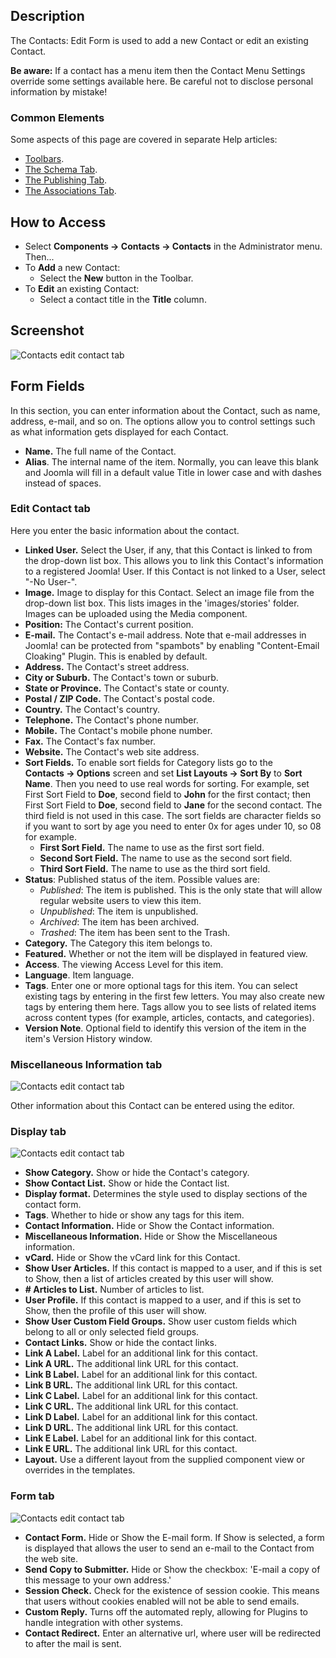 <!-- Filename: Help4.x:Contacts:_New_or_Edit / Display title: Contacts: Edit -->

## Description

The Contacts: Edit Form is used to add a new Contact or edit an existing Contact.

**Be aware:** If a contact has a menu item then the Contact Menu
Settings override some settings available here. Be careful not to
disclose personal information by mistake!

### Common Elements

Some aspects of this page are covered in separate Help
articles:

* [Toolbars](jdocmanual?article=help/common-elements/toolbars).
* [The Schema Tab](jdocmanual?article=help/common-elements/edit-schema).
* [The Publishing Tab](jdocmanual?article=help/common-elements/edit-publishing).
* [The Associations Tab](jdocmanual?article=help/common-elements/edit-associations).

## How to Access

- Select **Components → Contacts → Contacts** in the Administrator menu. Then...
- To **Add** a new Contact:
  - Select the **New** button in the Toolbar.
- To **Edit** an existing Contact:
  - Select a contact title in the **Title** column.

## Screenshot

![Contacts edit contact tab](../../../en/images/contacts/contacts-edit-contact-tab.png)

## Form Fields

In this section, you can enter information about the Contact, such as
name, address, e-mail, and so on. The options allow you to control
settings such as what information gets displayed for each Contact.

- **Name.** The full name of the Contact.
- **Alias**. The internal name of the item. Normally, you can leave this
  blank and Joomla will fill in a default value Title in lower case and
  with dashes instead of spaces.

### Edit Contact tab

Here you enter the basic information about the contact.

- **Linked User.** Select the User, if any, that this Contact is linked
  to from the drop-down list box. This allows you to link this Contact's
  information to a registered Joomla! User. If this Contact is not
  linked to a User, select "-No User-".
- **Image.** Image to display for this Contact. Select an image file
  from the drop-down list box. This lists images in the 'images/stories'
  folder. Images can be uploaded using the Media component.
- **Position:** The Contact's current position.
- **E-mail.** The Contact's e-mail address. Note that e-mail addresses
  in Joomla! can be protected from "spambots" by enabling "Content-Email
  Cloaking" Plugin. This is enabled by default.
- **Address.** The Contact's street address.
- **City or Suburb.** The Contact's town or suburb.
- **State or Province.** The Contact's state or county.
- **Postal / ZIP Code.** The Contact's postal code.
- **Country.** The Contact's country.
- **Telephone.** The Contact's phone number.
- **Mobile.** The Contact's mobile phone number.
- **Fax.** The Contact's fax number.
- **Website.** The Contact's web site address.
- **Sort Fields.** To enable sort fields for Category lists go to the
  **Contacts → Options** screen and set **List Layouts → Sort
  By** to **Sort Name**. Then you need to use real words for sorting.
  For example, set First Sort Field to **Doe**, second field to **John**
  for the first contact; then First Sort Field to **Doe**, second field
  to **Jane** for the second contact. The third field is not used in
  this case. The sort fields are character fields so if you want to sort
  by age you need to enter 0x for ages under 10, so 08 for example.
  - **First Sort Field.** The name to use as the first sort field.
  - **Second Sort Field.** The name to use as the second sort field.
  - **Third Sort Field.** The name to use as the third sort field.
- **Status**: Published status of the item. Possible values are:
  - *Published*: The item is published. This is the only state that will
    allow regular website users to view this item.
  - *Unpublished*: The item is unpublished.
  - *Archived*: The item has been archived.
  - *Trashed*: The item has been sent to the Trash.
- **Category.** The Category this item belongs to.
- **Featured.** Whether or not the item will be displayed in featured
  view.
- **Access**. The viewing Access  Level   for this item.
- **Language**. Item language.
- **Tags**. Enter one or more optional tags for this item. You can
  select existing tags by entering in the first few letters. You may
  also create new tags by entering them here. Tags allow you to see
  lists of related items across content types (for example, articles,
  contacts, and categories).
- **Version Note**. Optional field to identify this version of the item
  in the item's Version History
  window.

### Miscellaneous Information tab

![Contacts edit contact tab](../../../en/images/contacts/contacts-edit-miscellaneous-tab.png)

Other information about this Contact can be entered using the editor.

### Display tab

![Contacts edit contact tab](../../../en/images/contacts/contacts-edit-display-tab.png)

- **Show Category.** Show or hide the Contact's category.
- **Show Contact List.** Show or hide the Contact list.
- **Display format.** Determines the style used to display sections of
  the contact form.
- **Tags**. Whether to hide or show any tags for this item.
- **Contact Information.** Hide or Show the Contact information.
- **Miscellaneous Information.** Hide or Show the Miscellaneous
  information.
- **vCard.** Hide or Show the vCard link for this Contact.
- **Show User Articles.** If this contact is mapped to a user, and if
  this is set to Show, then a list of articles created by this user will
  show.
- **\# Articles to List.** Number of articles to list.
- **User Profile.** If this contact is mapped to a user, and if this is
  set to Show, then the profile of this user will show.
- **Show User Custom Field Groups.** Show user custom fields which
  belong to all or only selected field groups.
- **Contact Links.** Show or hide the contact links.
- **Link A Label.** Label for an additional link for this contact.
- **Link A URL.** The additional link URL for this contact.
- **Link B Label.** Label for an additional link for this contact.
- **Link B URL.** The additional link URL for this contact.
- **Link C Label.** Label for an additional link for this contact.
- **Link C URL.** The additional link URL for this contact.
- **Link D Label.** Label for an additional link for this contact.
- **Link D URL.** The additional link URL for this contact.
- **Link E Label.** Label for an additional link for this contact.
- **Link E URL.** The additional link URL for this contact.
- **Layout.** Use a different layout from the supplied component view or
  overrides in the templates.

### Form tab

![Contacts edit contact tab](../../../en/images/contacts/contacts-edit-form-tab.png)

- **Contact Form.** Hide or Show the E-mail form. If Show is selected, a
  form is displayed that allows the user to send an e-mail to the
  Contact from the web site.
- **Send Copy to Submitter.** Hide or Show the checkbox: 'E-mail a copy
  of this message to your own address.'
- **Session Check.** Check for the existence of session cookie. This
  means that users without cookies enabled will not be able to send
  emails.
- **Custom Reply.** Turns off the automated reply, allowing for Plugins
  to handle integration with other systems.
- **Contact Redirect.** Enter an alternative url, where user will be
  redirected to after the mail is sent.

